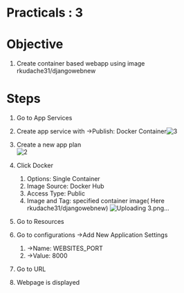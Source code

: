 # Practicals : 3

   # Objective

   1. Create container based webapp using image rkudache31/djangowebnew


   # Steps
   1. Go to App Services 
   2. Create app service with 
        ->Publish: Docker Container![3](https://user-images.githubusercontent.com/70442264/152670951-daa07259-7d5a-4f8b-aaf5-b75fa7052c75.png)

   3. Create a new app plan    
![2](https://user-images.githubusercontent.com/70442264/152670877-d86c17cb-c6b9-4550-8081-cff25a94d14a.png)
   4. Click Docker
        1. Options: Single Container
        2. Image Source: Docker Hub
        3. Access Type: Public
        4. Image and Tag: specified container image( Here rkudache31/djangowebnew) 
   ![Uploading 3.png…]()
   5. Go to Resources
   6. Go to configurations ->Add New Application Settings
       1. ->Name: WEBSITES_PORT
       2. ->Value: 8000
   7. Go to URL
   8. Webpage is displayed
